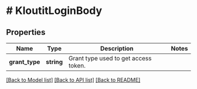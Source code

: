 # # KloutitLoginBody

## Properties

Name | Type | Description | Notes
------------ | ------------- | ------------- | -------------
**grant_type** | **string** | Grant type used to get access token. |

[[Back to Model list]](../../README.md#models) [[Back to API list]](../../README.md#endpoints) [[Back to README]](../../README.md)
